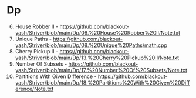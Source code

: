 # Dp

06. House Robber II - https://github.com/blackout-yash/Striver/blob/main/Dp/06.%20House%20Robber%20II/Note.txt
08. Unique Paths - https://github.com/blackout-yash/Striver/blob/main/Dp/08.%20Unique%20Paths/math.cpp
13. Cherry Pickup II - https://github.com/blackout-yash/Striver/blob/main/Dp/13.%20Cherry%20Pickup%20II/Note.txt
17. Number Of Subsets - https://github.com/blackout-yash/Striver/blob/main/Dp/17.%20Number%20Of%20Subsets/Note.txt
18. Partitions With Given Difference - https://github.com/blackout-yash/Striver/blob/main/Dp/18.%20Partitions%20With%20Given%20Difference/Note.txt
